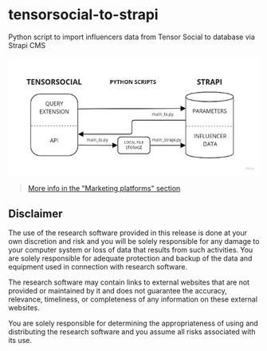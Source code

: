 # tensorsocial-to-strapi

Python script to import influencers data from Tensor Social to database via Strapi CMS

![tensorsocial-to-strapi](https://github.com/JournalismAI/tracking-influencers/raw/main/assets/img/tensorsocial-to-strapi-schema-700px.jpg)

> [More info in the "Marketing platforms" section](https://tracking-influencers.com/docs/platform-and-accounts-selection#social-media-marketing-platforms)

## Disclaimer

The use of the research software provided in this release is done at your own discretion and risk and you will be solely responsible for any damage to your computer system or loss of data that results from such activities. You are solely responsible for adequate protection and backup of the data and equipment used in connection with research software.

The research software may contain links to external websites that are not provided or maintained by it and does not guarantee the accuracy, relevance, timeliness, or completeness of any information on these external websites.

You are solely responsible for determining the appropriateness of using and distributing the research software and you assume all risks associated with its use.
